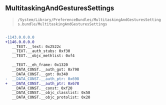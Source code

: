 ## MultitaskingAndGesturesSettings

> `/System/Library/PreferenceBundles/MultitaskingAndGesturesSettings.bundle/MultitaskingAndGesturesSettings`

```diff

-1143.0.0.0.0
+1146.0.0.0.0
   __TEXT.__text: 0x2522c
   __TEXT.__auth_stubs: 0xf30
   __TEXT.__objc_methlist: 0xf4

   __TEXT.__eh_frame: 0x1320
   __DATA_CONST.__auth_got: 0x798
   __DATA_CONST.__got: 0x340
-  __DATA_CONST.__auth_ptr: 0x698
+  __DATA_CONST.__auth_ptr: 0x678
   __DATA_CONST.__const: 0xf20
   __DATA_CONST.__objc_classlist: 0x58
   __DATA_CONST.__objc_protolist: 0x20

```
